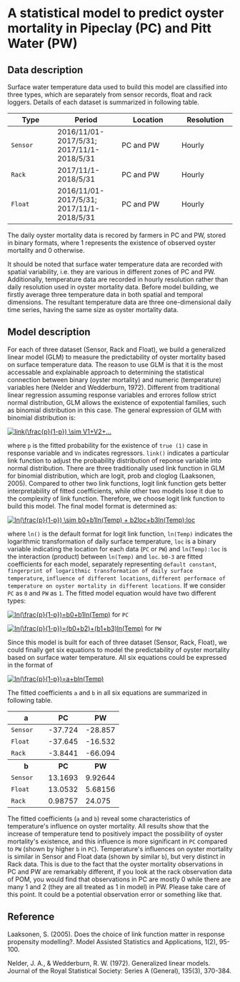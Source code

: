 A statistical model to predict oyster mortality in Pipeclay (PC) and Pitt Water (PW)
==================================================================

Data description
-------------

Surface water temperature data used to build this model are classified into three types, which are separately from sensor records, float and rack loggers. Details of each dataset is summarized in following table.

<table>
<colgroup>
<col width="17%" />
<col width="22%" />
<col width="22%" />
<col width="20%" />
</colgroup>
<thead>
<tr class="header">
<th>Type</th>
<th>Period</th>
<th>Location</th>
<th>Resolution</th>
</tr>
</thead>
<tbody>
<tr class="odd">
<td><code>Sensor</code></td>
<td>2016/11/01-2017/5/31;
  2017/11/1-2018/5/31 </td>
<td>PC and PW</td>
<td>Hourly</td>
</tr>
<tr class="even">
<td><code>Rack</code></td>
<td>2017/11/1-2018/5/31 </td>
<td>PC and PW</td>
<td>Hourly</td>
</tr>
<tr class="odd">
<td><code>Float</code></td>
<td>2016/11/01-2017/5/31;
  2017/11/1-2018/5/31 </td>
<td>PC and PW</td>
<td>Hourly</td>
</tr>
</tbody>
</table>

The daily oyster mortality data is recored by farmers in PC and PW, stored in binary formats, where 1 represents the existence of observed oyster mortality and 0 otherwise. 

It should be noted that surface water temperature data are recorded with spatial variability, i.e. they are various in different zones of PC and PW. Additionally, temperature data are recorded in hourly resolution rather than daily resolution used in oyster mortality data. Before model building, we firstly average three temperature data in both spatial and temporal dimensions. The resultant temperature data are three one-dimensional daily time series, having the same size as oyster mortality data. 

Model description
-------------

For each of three dataset (Sensor, Rack and Float), we build a generalized linear model (GLM) to measure the predictability of oyster mortality based on surface temperature data. The reason to use GLM is that it is the most accessable and explainable approach to determining the statistical connection between binary (oyster mortality) and numeric (temperature) variables here (Nelder and Wedderburn, 1972). Different from traditional linear regression assuming response variables and errores follow strict normal distribution, GLM allows the existence of expotential families, such as binomial distribution in this case. The general expression of GLM with binomial distribution is:

<a href="https://www.codecogs.com/eqnedit.php?latex=link(\frac{p}{1-p})&space;\sim&space;V1&plus;V2&plus;..." target="_blank"><img src="https://latex.codecogs.com/gif.latex?link(\frac{p}{1-p})&space;\sim&space;V1&plus;V2&plus;..." title="link(\frac{p}{1-p}) \sim V1+V2+..." /></a>

where `p` is the fitted probability for the existence of `true (1)` case in response variable and `Vn` indicates regressors. `link()` indicates a particular link function to adjust the probability distribution of reponse variable into normal distribution. There are three traditionally used link function in GLM for binomial distribution, which are logit, prob and cloglog (Laaksonen, 2005). Compared to other two link functions, logit link function gets better interpretability of fitted coefficients, while other two models lose it due to the complexity of link function. Therefore, we choose logit link function to build this model. The final model format is determined as:

<a href="https://www.codecogs.com/eqnedit.php?latex=ln(\frac{p}{1-p})&space;\sim&space;b0&plus;b1ln(Temp)&space;&plus;&space;b2loc&plus;b3ln(Temp):loc" target="_blank"><img src="https://latex.codecogs.com/gif.latex?ln(\frac{p}{1-p})&space;\sim&space;b0&plus;b1ln(Temp)&space;&plus;&space;b2loc&plus;b3ln(Temp):loc" title="ln(\frac{p}{1-p}) \sim b0+b1ln(Temp) + b2loc+b3ln(Temp):loc" /></a>

where `ln()` is the default format for logit link function, `ln(Temp)` indicates the logarithmic transformation of daily surface temperature, `loc` is a binary variable indicating the location for each data (`PC` or `PW`) and `ln(Temp):loc` is the interaction (product) between `ln(Temp)` and `loc`. `b0-3` are fitted coefficients for each model, separately representing `default constant`, `fingerprint of logarithmic transformation of daily surface temperature`, `influence of different locations`, `different performace of temperature on oyster mortality in different locations`. If we consider `PC` as `0` and `PW` as `1`. The fitted model equation would have two different types:

<a href="https://www.codecogs.com/eqnedit.php?latex=ln(\frac{p}{1-p})=b0&plus;b1ln(Temp)" target="_blank"><img src="https://latex.codecogs.com/gif.latex?ln(\frac{p}{1-p})=b0&plus;b1ln(Temp)" title="ln(\frac{p}{1-p})=b0+b1ln(Temp)" /></a> for `PC` 

<a href="https://www.codecogs.com/eqnedit.php?latex=ln(\frac{p}{1-p})=(b0&plus;b2)&plus;(b1&plus;b3)ln(Temp)" target="_blank"><img src="https://latex.codecogs.com/gif.latex?ln(\frac{p}{1-p})=(b0&plus;b2)&plus;(b1&plus;b3)ln(Temp)" title="ln(\frac{p}{1-p})=(b0+b2)+(b1+b3)ln(Temp)" /></a> for `PW`

Since this model is built for each of three dataset (Sensor, Rack, Float), we could finally get six equations to model the predictability of oyster mortality based on surface water temperature. All six equations could be expressed in the format of 

<a href="https://www.codecogs.com/eqnedit.php?latex=ln(\frac{p}{1-p})=a&plus;bln(Temp)" target="_blank"><img src="https://latex.codecogs.com/gif.latex?ln(\frac{p}{1-p})=a&plus;bln(Temp)" title="ln(\frac{p}{1-p})=a+bln(Temp)" /></a>

The fitted coefficients `a` and `b` in all six equations are summarized in following table.

<table>
<colgroup>
<col width="33%" />
<col width="33%" />
<col width="33%" />
</colgroup>
<thead>
<tr class="header">
<th>a</th>
<th>PC</th>
<th>PW</th>
</tr>
</thead>
<tbody>
<tr class="odd">
<td><code>Sensor</code></td>
<td>-37.724</td>
<td>-28.857</td>
</tr>
<tr class="even">
<td><code>Float</code></td>
<td>-37.645</td>
<td>-16.532</td>
</tr>
<tr class="odd">
<td><code>Rack</code></td>
<td>-3.8441</td>
<td>-66.094</td>
</tr>
<tr class="header">
<th>b</th>
<th>PC</th>
<th>PW</th>
</tr>
<tr class="odd">
<td><code>Sensor</code></td>
<td>13.1693</td>
<td>9.92644</td>
</tr>
<tr class="even">
<td><code>Float</code></td>
<td>13.0532</td>
<td>5.68156</td>
</tr>
<tr class="odd">
<td><code>Rack</code></td>
<td>0.98757</td>
<td>24.075</td>
</tr>
</tbody>
</table>

The fitted coefficients (`a` and `b`) reveal some characteristics of temperature's influence on oyster mortality. All results show that the increase of temperature tend to positively impact the possibility of oyster mortality's existence, and this influence is more significant in `PC` compared to `PW` (shown by higher `b` in `PC`). Temperature's influences on oyster mortality is similar in Sensor and Float data (shown by similar `b`), but very distinct in Rack data. This is due to the fact that the oyster mortality observations in PC and PW are remarkably different, if you look at the rack observation data of POM, you would find that observations in PC are mostly 0 while there are many 1 and 2 (they are all treated as 1 in model) in PW. Please take care of this point. It could be a potential observation error or something like that.





Reference
-------------


Laaksonen, S. (2005). Does the choice of link function matter in response propensity modelling?. Model Assisted Statistics and Applications, 1(2), 95-100.

Nelder, J. A., & Wedderburn, R. W. (1972). Generalized linear models. Journal of the Royal Statistical Society: Series A (General), 135(3), 370-384.

